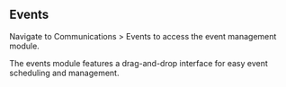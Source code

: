## Events

Navigate to Communications > Events to access the event management module.

The events module features a drag-and-drop interface for easy event scheduling and management.
